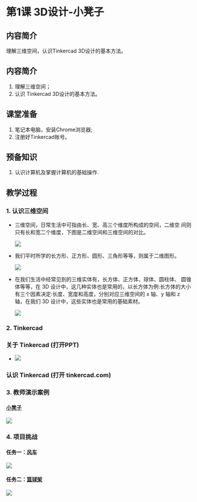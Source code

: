 <!-- # 机器人编程入门学习 -->
<link rel="stylesheet" type="text/css" href="./style.css" />

# 第1课 3D设计-小凳子

## 内容简介

理解三维空间，认识Tinkercad 3D设计的基本方法。

## 内容简介

1. 理解三维空间；
1. 认识 Tinkercad 3D设计的基本方法。

## 课堂准备

1. 笔记本电脑，安装Chrome浏览器;
1. 注册好Tinkercad账号。

## 预备知识

1. 认识计算机及掌握计算机的基础操作.

## 教学过程
### 1. 认识三维空间

- 三维空间，日常生活中可指由长、宽、高三个维度所构成的空间，二维空 间则只有长和宽二个维度，下图是二维空间和三维空间的对比。

  <img src="../images/B01-00-A.png" class="width600" />

- 我们平时所学的长方形、正方形、圆形、三角形等等，则属于二维图形。

  <img src="../images/B01-00-B.png" class="width600" />

- 在我们生活中经常见到的三维实体有，长方体、正方体、球体、圆柱体、 圆锥体等等，在 3D 设计中，这几种实体也是常用的，以长方体为例:长方体的大小有三个因素决定:长度、宽度和高度，分别对应三维空间的 x 轴、y 轴和 z 轴，在我们 3D 设计中，这些实体也是常用的基础素材。

  <img src="../images/B01-00-C.png" class="width600" />

### 2. Tinkercad

### 关于 Tinkercad (打开PPT)

- <img src="../images/B01-00-D.png" class="width600" />

### 认识 Tinkercad (打开 tinkercad.com)

### 3. 教师演示案例

#### [小凳子](https://www.tinkercad.com/things/dGzA6szjvp7)

<img src="../images/B01-01.png" class="width600" />
  
### 4. 项目挑战

#### 任务一：[风车](https://www.tinkercad.com/things/b8HYf2ai6kk)

<img src="../images/B01-02.png" class="width600" />

#### 任务二：[篮球架](https://www.tinkercad.com/things/iItD9I8nyZx)

<img src="../images/B01-03.png" class="width600" />
